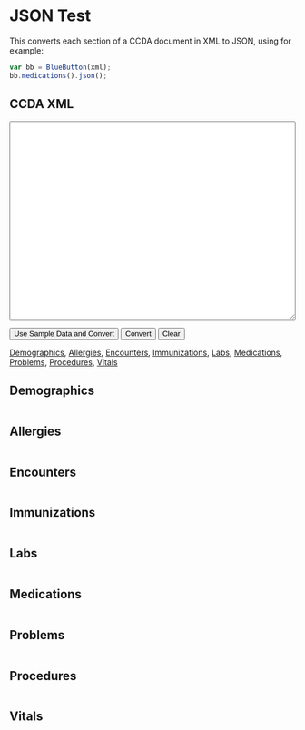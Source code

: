 # JSON Test

This converts each section of a CCDA document in XML to JSON, using for example:

```javascript
var bb = BlueButton(xml);
bb.medications().json();
```

## CCDA XML

<textarea id="xml"></textarea>

<style type="text/css">
  button {
    font-size: 13px;
  }
  textarea {
    width: 100%;
    height: 350px;
    font-size: 14px;
    font-family: 'menlo', monospace;
    white-space: pre;
  }
</style>
<button onclick="load()">Use Sample Data and Convert</button> <button onclick="convert()">Convert</button> <button onclick="clearAll()">Clear</button>

[Demographics](#demographics-section), [Allergies](#allergies-section), [Encounters](#encounters-section), [Immunizations](#immunizations-section), [Labs](#labs-section), [Medications](#medications-section), [Problems](#problems-section), [Procedures](#procedures-section), [Vitals](#vitals-section)

<a name="demographics-section"></a>

## Demographics

<pre><code id="demographics"></code></pre>


<a name="allergies-section"></a>

## Allergies

<pre><code id="allergies"></code></pre>


<a name="encounters-section"></a>

## Encounters

<pre><code id="encounters"></code></pre>


<a name="immunizations-section"></a>

## Immunizations

<pre><code id="immunizations" class="javascript"></code></pre>


<a name="labs-section"></a>

## Labs

<pre><code id="labs"></code></pre>


<a name="medications-section"></a>

## Medications

<pre><code id="medications"></code></pre>


<a name="problems-section"></a>

## Problems

<pre><code id="problems"></code></pre>


<a name="procedures-section"></a>

## Procedures

<pre><code id="procedures"></code></pre>


<a name="vitals-section"></a>

## Vitals

<pre><code id="vitals"></code></pre>


<script src="/bluebutton-latest-dev.js"></script>
<script>
  
  var xml, bb;
  var demographics = document.getElementById('demographics');
  var allergies = document.getElementById('allergies');
  var encounters = document.getElementById('encounters');
  var immunizations = document.getElementById('immunizations');
  var labs = document.getElementById('labs');
  var medications = document.getElementById('medications');
  var problems = document.getElementById('problems');
  var procedures = document.getElementById('procedures');
  var vitals = document.getElementById('vitals');
  
  function hl(src) {
    return hljs.highlight('javascript', src).value
  }
  
  function load() {
    var xhReq = new XMLHttpRequest();
    xhReq.open('GET', '/hl7_ccd.xml', false);
    xhReq.send(null);
    var xml = xhReq.responseText;
    
    // TODO: Replace '\t' in xml with '  '
    xml = xml.replace(/\t/g, '  ');
    
    clearAll();
    document.getElementById('xml').value = xml;
    convert();
  }
  
  function clearAll() {
    document.getElementById('xml').value = '';
    
    demographics.innerHTML = '';
    allergies.innerHTML = '';
    encounters.innerHTML = '';
    immunizations.innerHTML = '';
    labs.innerHTML = '';
    medications.innerHTML = '';
    problems.innerHTML = '';
    procedures.innerHTML = '';
    vitals.innerHTML = '';
    
    bb = null;
  }
  
  function convert() {
    xml = document.getElementById('xml').value;
    bb = BlueButton(xml);
    
    demographics.innerHTML = hl(bb.demographics().json());
    allergies.innerHTML = hl(bb.allergies().json());
    encounters.innerHTML = hl(bb.encounters().json());
    immunizations.innerHTML = hl(bb.immunizations().json());
    labs.innerHTML = hl(bb.labs().json());
    medications.innerHTML = hl(bb.medications().json());
    problems.innerHTML = hl(bb.problems().json());
    procedures.innerHTML = hl(bb.procedures().json());
    vitals.innerHTML = hl(bb.vitals().json());
  }

</script>
